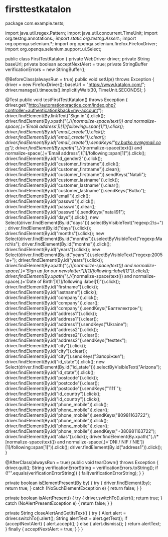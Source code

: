 # firsttestkatalon
package com.example.tests;

import java.util.regex.Pattern;
import java.util.concurrent.TimeUnit;
import org.testng.annotations.*;
import static org.testng.Assert.*;
import org.openqa.selenium.*;
import org.openqa.selenium.firefox.FirefoxDriver;
import org.openqa.selenium.support.ui.Select;

public class FirstTestKatalon {
  private WebDriver driver;
  private String baseUrl;
  private boolean acceptNextAlert = true;
  private StringBuffer verificationErrors = new StringBuffer();

  @BeforeClass(alwaysRun = true)
  public void setUp() throws Exception {
    driver = new FirefoxDriver();
    baseUrl = "https://www.katalon.com/";
    driver.manage().timeouts().implicitlyWait(30, TimeUnit.SECONDS);
  }

  @Test
  public void testFirstTestKatalon() throws Exception {
    driver.get("http://automationpractice.com/index.php?controller=authentication&back=my-account");
    driver.findElement(By.linkText("Sign in")).click();
    driver.findElement(By.xpath("(.//*[normalize-space(text()) and normalize-space(.)='Email address'])[1]/following::span[1]")).click();
    driver.findElement(By.id("email_create")).click();
    driver.findElement(By.id("email_create")).clear();
    driver.findElement(By.id("email_create")).sendKeys("nv.butko.nv@gmail.com");
    driver.findElement(By.xpath("(.//*[normalize-space(text()) and normalize-space(.)='Email address'])[1]/following::span[1]")).click();
    driver.findElement(By.id("id_gender2")).click();
    driver.findElement(By.id("customer_firstname")).click();
    driver.findElement(By.id("customer_firstname")).clear();
    driver.findElement(By.id("customer_firstname")).sendKeys("Natali");
    driver.findElement(By.id("customer_lastname")).click();
    driver.findElement(By.id("customer_lastname")).clear();
    driver.findElement(By.id("customer_lastname")).sendKeys("Butko");
    driver.findElement(By.id("email")).click();
    driver.findElement(By.id("passwd")).click();
    driver.findElement(By.id("passwd")).clear();
    driver.findElement(By.id("passwd")).sendKeys("natali91");
    driver.findElement(By.id("days")).click();
    new Select(driver.findElement(By.id("days"))).selectByVisibleText("regexp:2\\s+");
    driver.findElement(By.id("days")).click();
    driver.findElement(By.id("months")).click();
    new Select(driver.findElement(By.id("months"))).selectByVisibleText("regexp:March\\s");
    driver.findElement(By.id("months")).click();
    driver.findElement(By.id("years")).click();
    new Select(driver.findElement(By.id("years"))).selectByVisibleText("regexp:2005\\s+");
    driver.findElement(By.id("years")).click();
    driver.findElement(By.xpath("(.//*[normalize-space(text()) and normalize-space(.)='Sign up for our newsletter!'])[1]/following::label[1]")).click();
    driver.findElement(By.xpath("(.//*[normalize-space(text()) and normalize-space(.)='Date of Birth'])[1]/following::label[1]")).click();
    driver.findElement(By.id("firstname")).click();
    driver.findElement(By.id("lastname")).click();
    driver.findElement(By.id("company")).click();
    driver.findElement(By.id("company")).clear();
    driver.findElement(By.id("company")).sendKeys("Балтелектрон");
    driver.findElement(By.id("address1")).click();
    driver.findElement(By.id("address1")).clear();
    driver.findElement(By.id("address1")).sendKeys("Ukraine");
    driver.findElement(By.id("address2")).click();
    driver.findElement(By.id("address2")).clear();
    driver.findElement(By.id("address2")).sendKeys("testtex");
    driver.findElement(By.id("city")).click();
    driver.findElement(By.id("city")).clear();
    driver.findElement(By.id("city")).sendKeys("Запоріжжя");
    driver.findElement(By.id("id_state")).click();
    new Select(driver.findElement(By.id("id_state"))).selectByVisibleText("Arizona");
    driver.findElement(By.id("id_state")).click();
    driver.findElement(By.id("postcode")).click();
    driver.findElement(By.id("postcode")).clear();
    driver.findElement(By.id("postcode")).sendKeys("1111`");
    driver.findElement(By.id("id_country")).click();
    driver.findElement(By.id("id_country")).click();
    driver.findElement(By.id("phone_mobile")).click();
    driver.findElement(By.id("phone_mobile")).clear();
    driver.findElement(By.id("phone_mobile")).sendKeys("80981163722");
    driver.findElement(By.id("phone_mobile")).click();
    driver.findElement(By.id("phone_mobile")).clear();
    driver.findElement(By.id("phone_mobile")).sendKeys("+380981163722");
    driver.findElement(By.id("alias")).click();
    driver.findElement(By.xpath("(.//*[normalize-space(text()) and normalize-space(.)='DNI / NIF / NIE'])[1]/following::span[1]")).click();
    driver.findElement(By.id("address1")).click();
  }

  @AfterClass(alwaysRun = true)
  public void tearDown() throws Exception {
    driver.quit();
    String verificationErrorString = verificationErrors.toString();
    if (!"".equals(verificationErrorString)) {
      fail(verificationErrorString);
    }
  }

  private boolean isElementPresent(By by) {
    try {
      driver.findElement(by);
      return true;
    } catch (NoSuchElementException e) {
      return false;
    }
  }

  private boolean isAlertPresent() {
    try {
      driver.switchTo().alert();
      return true;
    } catch (NoAlertPresentException e) {
      return false;
    }
  }

  private String closeAlertAndGetItsText() {
    try {
      Alert alert = driver.switchTo().alert();
      String alertText = alert.getText();
      if (acceptNextAlert) {
        alert.accept();
      } else {
        alert.dismiss();
      }
      return alertText;
    } finally {
      acceptNextAlert = true;
    }
  }
}
